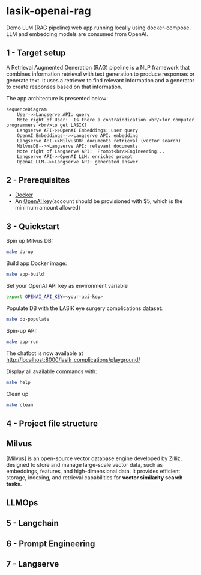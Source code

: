 # lasik-openai-rag

Demo LLM (RAG pipeline) web app running locally using docker-compose. LLM and embedding models are consumed from OpenAI.

## 1 - Target setup

A Retrieval Augmented Generation (RAG) pipeline is a NLP framework that combines information retrieval with text generation to produce responses or generate text. It uses a retriever to find relevant information and a generator to create responses based on that information.

The app architecture is presented below:

<insert diagram>

```mermaid
sequenceDiagram
    User->>Langserve API: query
    Note right of User:  Is there a contraindication <br/>for computer programmers <br/>to get LASIK?
    Langserve API->>OpenAI Embeddings: user query
    OpenAI Embeddings-->>Langserve API: embedding
    Langserve API->>MilvusDB: documents retrieval (vector search)
    MilvusDB-->>Langserve API: relevant documents
    Note right of Langserve API:  Prompt<br/>Engineering...
    Langserve API->>OpenAI LLM: enriched prompt
    OpenAI LLM-->>Langserve API: generated answer
```



## 2 - Prerequisites

- [Docker](https://docs.docker.com/get-docker/)
- An [OpenAI key](https://openai.com/)(account should be provisioned with $5, which is the minimum amount allowed)

## 3 - Quickstart

Spin up Milvus DB:

```bash
make db-up
```

Build app Docker image:

```bash
make app-build
```

Set your OpenAI API key as environment variable

```bash
export OPENAI_API_KEY=<your-api-key>
```

Populate DB with the LASIK eye surgery complications dataset:

```bash
make db-populate
```

Spin-up API:

```bash
make app-run
```

The chatbot is now available at [http://localhost:8000/lasik_complications/playground/](http://localhost:8000/lasik_complications/playground/)

<insert image>


Display all available commands with:

```bash
make help
```

<insert screenshot>

Clean up

```bash
make clean
```

## 4 - Project file structure

## Milvus

[Milvus] is an open-source vector database engine developed by Zilliz, designed to store and manage large-scale vector data, such as embeddings, features, and high-dimensional data. It provides efficient storage, indexing, and retrieval capabilities for **vector similarity search tasks**.

## LLMOps

## 5 - Langchain

## 6 - Prompt Engineering

## 7 - Langserve

